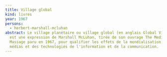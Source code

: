 ```yaml
---
title: Village global
kind: livres
year: 1967
persons:
  - herbert-marshall-mcluhan
abstract: Le village planétaire ou village global (en anglais Global Village),
  est une expression de Marshall McLuhan, tirée de son ouvrage The Medium is the
  Massage paru en 1967, pour qualifier les effets de la mondialisation, des
  médias et des technologies de l'information et de la communication.
---
```

